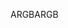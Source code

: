 <span data-ttu-id="e2ec8-101">ARGB</span><span class="sxs-lookup"><span data-stu-id="e2ec8-101">ARGB</span></span>